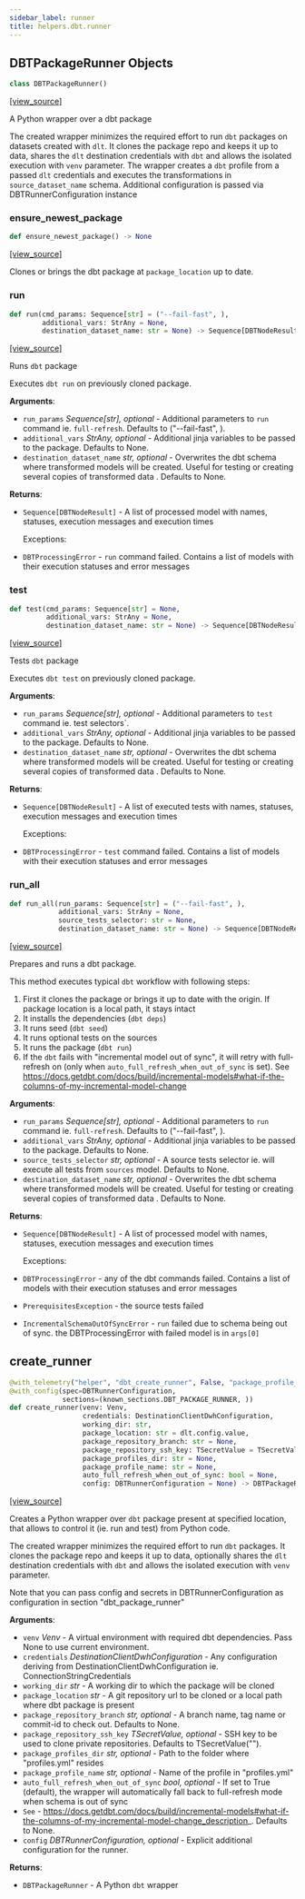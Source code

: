 ```yaml
---
sidebar_label: runner
title: helpers.dbt.runner
---
```


## DBTPackageRunner Objects

```python
class DBTPackageRunner()
```

[[view_source]](https://github.com/dlt-hub/dlt/blob/3739c9ac839aafef713f6d5ebbc6a81b2a39a1b0/dlt/helpers/dbt/runner.py#L30)

A Python wrapper over a dbt package

The created wrapper minimizes the required effort to run `dbt` packages on datasets created with `dlt`. It clones the package repo and keeps it up to data,
shares the `dlt` destination credentials with `dbt` and allows the isolated execution with `venv` parameter.
The wrapper creates a `dbt` profile from a passed `dlt` credentials and executes the transformations in `source_dataset_name` schema. Additional configuration is
passed via DBTRunnerConfiguration instance

### ensure\_newest\_package

```python
def ensure_newest_package() -> None
```

[[view_source]](https://github.com/dlt-hub/dlt/blob/3739c9ac839aafef713f6d5ebbc6a81b2a39a1b0/dlt/helpers/dbt/runner.py#L97)

Clones or brings the dbt package at `package_location` up to date.

### run

```python
def run(cmd_params: Sequence[str] = ("--fail-fast", ),
        additional_vars: StrAny = None,
        destination_dataset_name: str = None) -> Sequence[DBTNodeResult]
```

[[view_source]](https://github.com/dlt-hub/dlt/blob/3739c9ac839aafef713f6d5ebbc6a81b2a39a1b0/dlt/helpers/dbt/runner.py#L165)

Runs `dbt` package

Executes `dbt run` on previously cloned package.

**Arguments**:

- `run_params` _Sequence[str], optional_ - Additional parameters to `run` command ie. `full-refresh`. Defaults to ("--fail-fast", ).
- `additional_vars` _StrAny, optional_ - Additional jinja variables to be passed to the package. Defaults to None.
- `destination_dataset_name` _str, optional_ - Overwrites the dbt schema where transformed models will be created. Useful for testing or creating several copies of transformed data . Defaults to None.
  

**Returns**:

- `Sequence[DBTNodeResult]` - A list of processed model with names, statuses, execution messages and execution times
  
  Exceptions:
- `DBTProcessingError` - `run` command failed. Contains a list of models with their execution statuses and error messages

### test

```python
def test(cmd_params: Sequence[str] = None,
         additional_vars: StrAny = None,
         destination_dataset_name: str = None) -> Sequence[DBTNodeResult]
```

[[view_source]](https://github.com/dlt-hub/dlt/blob/3739c9ac839aafef713f6d5ebbc6a81b2a39a1b0/dlt/helpers/dbt/runner.py#L190)

Tests `dbt` package

Executes `dbt test` on previously cloned package.

**Arguments**:

- `run_params` _Sequence[str], optional_ - Additional parameters to `test` command ie. test selectors`.
- `additional_vars` _StrAny, optional_ - Additional jinja variables to be passed to the package. Defaults to None.
- `destination_dataset_name` _str, optional_ - Overwrites the dbt schema where transformed models will be created. Useful for testing or creating several copies of transformed data . Defaults to None.
  

**Returns**:

- `Sequence[DBTNodeResult]` - A list of executed tests with names, statuses, execution messages and execution times
  
  Exceptions:
- `DBTProcessingError` - `test` command failed. Contains a list of models with their execution statuses and error messages

### run\_all

```python
def run_all(run_params: Sequence[str] = ("--fail-fast", ),
            additional_vars: StrAny = None,
            source_tests_selector: str = None,
            destination_dataset_name: str = None) -> Sequence[DBTNodeResult]
```

[[view_source]](https://github.com/dlt-hub/dlt/blob/3739c9ac839aafef713f6d5ebbc6a81b2a39a1b0/dlt/helpers/dbt/runner.py#L248)

Prepares and runs a dbt package.

This method executes typical `dbt` workflow with following steps:
1. First it clones the package or brings it up to date with the origin. If package location is a local path, it stays intact
2. It installs the dependencies (`dbt deps`)
3. It runs seed (`dbt seed`)
4. It runs optional tests on the sources
5. It runs the package (`dbt run`)
6. If the `dbt` fails with "incremental model out of sync", it will retry with full-refresh on (only when `auto_full_refresh_when_out_of_sync` is set).
See https://docs.getdbt.com/docs/build/incremental-models#what-if-the-columns-of-my-incremental-model-change

**Arguments**:

- `run_params` _Sequence[str], optional_ - Additional parameters to `run` command ie. `full-refresh`. Defaults to ("--fail-fast", ).
- `additional_vars` _StrAny, optional_ - Additional jinja variables to be passed to the package. Defaults to None.
- `source_tests_selector` _str, optional_ - A source tests selector ie. will execute all tests from `sources` model. Defaults to None.
- `destination_dataset_name` _str, optional_ - Overwrites the dbt schema where transformed models will be created. Useful for testing or creating several copies of transformed data . Defaults to None.
  

**Returns**:

- `Sequence[DBTNodeResult]` - A list of processed model with names, statuses, execution messages and execution times
  
  Exceptions:
- `DBTProcessingError` - any of the dbt commands failed. Contains a list of models with their execution statuses and error messages
- `PrerequisitesException` - the source tests failed
- `IncrementalSchemaOutOfSyncError` - `run` failed due to schema being out of sync. the DBTProcessingError with failed model is in `args[0]`

## create\_runner

```python
@with_telemetry("helper", "dbt_create_runner", False, "package_profile_name")
@with_config(spec=DBTRunnerConfiguration,
             sections=(known_sections.DBT_PACKAGE_RUNNER, ))
def create_runner(venv: Venv,
                  credentials: DestinationClientDwhConfiguration,
                  working_dir: str,
                  package_location: str = dlt.config.value,
                  package_repository_branch: str = None,
                  package_repository_ssh_key: TSecretValue = TSecretValue(""),
                  package_profiles_dir: str = None,
                  package_profile_name: str = None,
                  auto_full_refresh_when_out_of_sync: bool = None,
                  config: DBTRunnerConfiguration = None) -> DBTPackageRunner
```

[[view_source]](https://github.com/dlt-hub/dlt/blob/3739c9ac839aafef713f6d5ebbc6a81b2a39a1b0/dlt/helpers/dbt/runner.py#L300)

Creates a Python wrapper over `dbt` package present at specified location, that allows to control it (ie. run and test) from Python code.

The created wrapper minimizes the required effort to run `dbt` packages. It clones the package repo and keeps it up to data,
optionally shares the `dlt` destination credentials with `dbt` and allows the isolated execution with `venv` parameter.

Note that you can pass config and secrets in DBTRunnerConfiguration as configuration in section "dbt_package_runner"

**Arguments**:

- `venv` _Venv_ - A virtual environment with required dbt dependencies. Pass None to use current environment.
- `credentials` _DestinationClientDwhConfiguration_ - Any configuration deriving from DestinationClientDwhConfiguration ie. ConnectionStringCredentials
- `working_dir` _str_ - A working dir to which the package will be cloned
- `package_location` _str_ - A git repository url to be cloned or a local path where dbt package is present
- `package_repository_branch` _str, optional_ - A branch name, tag name or commit-id to check out. Defaults to None.
- `package_repository_ssh_key` _TSecretValue, optional_ - SSH key to be used to clone private repositories. Defaults to TSecretValue("").
- `package_profiles_dir` _str, optional_ - Path to the folder where "profiles.yml" resides
- `package_profile_name` _str, optional_ - Name of the profile in "profiles.yml"
- `auto_full_refresh_when_out_of_sync` _bool, optional_ - If set to True (default), the wrapper will automatically fall back to full-refresh mode when schema is out of sync
- `See` - https://docs.getdbt.com/docs/build/incremental-models#what-if-the-columns-of-my-incremental-model-change_description_. Defaults to None.
- `config` _DBTRunnerConfiguration, optional_ - Explicit additional configuration for the runner.
  

**Returns**:

- `DBTPackageRunner` - A Python `dbt` wrapper

